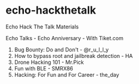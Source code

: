 # echo-hackthetalk
Echo Hack The Talk Materials

Echo Talks - Echo Anniversary - With Tiket.com
1. Bug Bounty: Do and Don't - @r_u_l_l_y
2. How to bypass root and jailbreak detection - HA
3. Drone Hacking 101 - Mr.Pick
4. Fun with BLE - SMRX86
5. Hacking: For Fun and For Career - the_day
